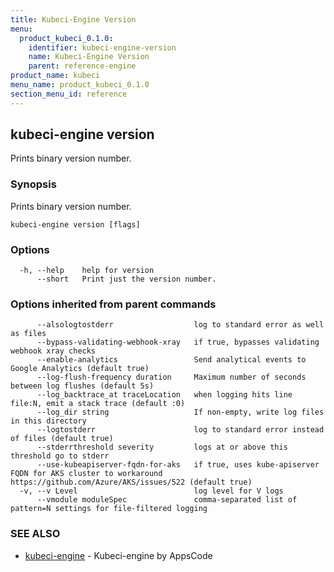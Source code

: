 ```yaml
---
title: Kubeci-Engine Version
menu:
  product_kubeci_0.1.0:
    identifier: kubeci-engine-version
    name: Kubeci-Engine Version
    parent: reference-engine
product_name: kubeci
menu_name: product_kubeci_0.1.0
section_menu_id: reference
---
```

## kubeci-engine version

Prints binary version number.

### Synopsis

Prints binary version number.

```
kubeci-engine version [flags]
```

### Options

```
  -h, --help    help for version
      --short   Print just the version number.
```

### Options inherited from parent commands

```
      --alsologtostderr                  log to standard error as well as files
      --bypass-validating-webhook-xray   if true, bypasses validating webhook xray checks
      --enable-analytics                 Send analytical events to Google Analytics (default true)
      --log-flush-frequency duration     Maximum number of seconds between log flushes (default 5s)
      --log_backtrace_at traceLocation   when logging hits line file:N, emit a stack trace (default :0)
      --log_dir string                   If non-empty, write log files in this directory
      --logtostderr                      log to standard error instead of files (default true)
      --stderrthreshold severity         logs at or above this threshold go to stderr
      --use-kubeapiserver-fqdn-for-aks   if true, uses kube-apiserver FQDN for AKS cluster to workaround https://github.com/Azure/AKS/issues/522 (default true)
  -v, --v Level                          log level for V logs
      --vmodule moduleSpec               comma-separated list of pattern=N settings for file-filtered logging
```

### SEE ALSO

* [kubeci-engine](/docs/reference/engine/kubeci-engine.md)	 - Kubeci-engine by AppsCode

